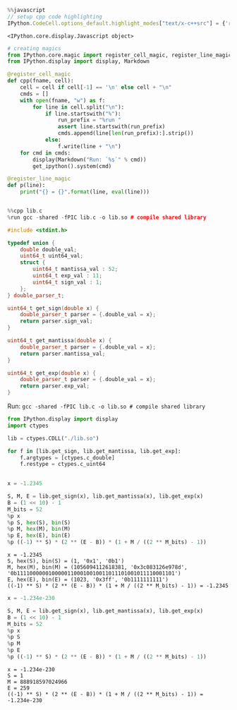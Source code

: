 ```javascript
%%javascript
// setup cpp code highlighting
IPython.CodeCell.options_default.highlight_modes["text/x-c++src"] = {'reg':[/^%%cpp/]} ;
```


    <IPython.core.display.Javascript object>



```python
# creating magics
from IPython.core.magic import register_cell_magic, register_line_magic
from IPython.display import display, Markdown

@register_cell_magic
def cpp(fname, cell):
    cell = cell if cell[-1] == '\n' else cell + "\n"
    cmds = []
    with open(fname, "w") as f:
        for line in cell.split("\n"):
            if line.startswith("%"):
                run_prefix = "%run "
                assert line.startswith(run_prefix)
                cmds.append(line[len(run_prefix):].strip())
            else:
                f.write(line + "\n")
    for cmd in cmds:
        display(Markdown("Run: `%s`" % cmd))
        get_ipython().system(cmd)

@register_line_magic
def p(line):
    print("{} = {}".format(line, eval(line)))
```


```python

```


```cpp
%%cpp lib.c
%run gcc -shared -fPIC lib.c -o lib.so # compile shared library

#include <stdint.h>

typedef union {
    double double_val;
    uint64_t uint64_val;
    struct {
        uint64_t mantissa_val : 52;
        uint64_t exp_val : 11;
        uint64_t sign_val : 1;
    };
} double_parser_t;

uint64_t get_sign(double x) {
    double_parser_t parser = {.double_val = x};
    return parser.sign_val;
}

uint64_t get_mantissa(double x) {
    double_parser_t parser = {.double_val = x};
    return parser.mantissa_val;
}

uint64_t get_exp(double x) {
    double_parser_t parser = {.double_val = x};
    return parser.exp_val;
}


```


Run: `gcc -shared -fPIC lib.c -o lib.so # compile shared library`



```python
from IPython.display import display
import ctypes

lib = ctypes.CDLL("./lib.so")

for f in [lib.get_sign, lib.get_mantissa, lib.get_exp]:
    f.argtypes = [ctypes.c_double]
    f.restype = ctypes.c_uint64

    
x = -1.2345

S, M, E = lib.get_sign(x), lib.get_mantissa(x), lib.get_exp(x)
B = (1 << 10) - 1
M_bits = 52
%p x
%p S, hex(S), bin(S)
%p M, hex(M), bin(M)
%p E, hex(E), bin(E)
%p ((-1) ** S) * (2 ** (E - B)) * (1 + M / ((2 ** M_bits) - 1))


```

    x = -1.2345
    S, hex(S), bin(S) = (1, '0x1', '0b1')
    M, hex(M), bin(M) = (1056094112618381, '0x3c083126e978d', '0b11110000001000001100010010011011101001011110001101')
    E, hex(E), bin(E) = (1023, '0x3ff', '0b1111111111')
    ((-1) ** S) * (2 ** (E - B)) * (1 + M / ((2 ** M_bits) - 1)) = -1.2345



```python
x = -1.234e-230

S, M, E = lib.get_sign(x), lib.get_mantissa(x), lib.get_exp(x)
B = (1 << 10) - 1
M_bits = 52
%p x
%p S
%p M
%p E
%p ((-1) ** S) * (2 ** (E - B)) * (1 + M / ((2 ** M_bits) - 1))

```

    x = -1.234e-230
    S = 1
    M = 888918597024966
    E = 259
    ((-1) ** S) * (2 ** (E - B)) * (1 + M / ((2 ** M_bits) - 1)) = -1.234e-230



```python

```


```python

```
